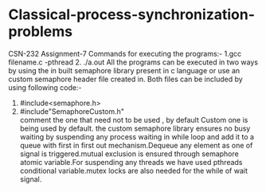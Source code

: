 # Classical-process-synchronization-problems
CSN-232 Assignment-7
Commands for executing the programs:-
1.gcc filename.c -pthread
2. ./a.out
All the programs can be executed in two ways by using the in built semaphore library present in c language or use an custom semaphore header file created in.
Both files can be included by using following code:-
  1. #include<semaphore.h>
  2. #include"SemaphoreCustom.h"  
comment the one that need not to be used , by default Custom one is being used by default.
  the custom semaphore library ensures no busy waiting by suspending any process waiting in while loop and add it to a queue with first in first out mechanism.Dequeue any element as one of signal is triggered.mutual exclusion is ensured through semaphore atomic variable.For suspending any threads we have used pthreads conditional variable.mutex locks are also needed for the while of wait signal.
